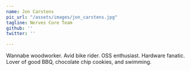 ```yaml
---
name: Jon Carstens
pic_url: "/assets/images/jon_carstens.jpg"
tagline: Nerves Core Team
github: ''
twitter: ''

---
```

Wannabe woodworker. Avid bike rider. OSS enthusiast. Hardware fanatic. Lover of good BBQ, chocolate chip cookies, and swimming.
